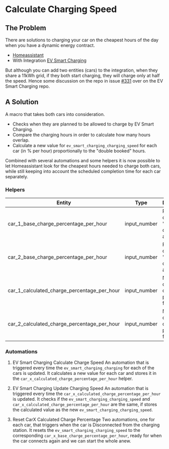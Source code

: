 # Calculate Charging Speed

## The Problem
There are solutions to charging your car on the cheapest hours of the day when you have a dynamic energy contract.

* [Homeassistant](https://homeassistant.io)
* With Integration [EV Smart Charging](https://github.com/jonasbkarlsson/ev_smart_charging)

But although you can add two entities (cars) to the integration, when they share a 11kWh grid, if they both start charging, they will charge only at half the speed. Hence some discussion on the repo in issue [#331](https://github.com/jonasbkarlsson/ev_smart_charging/issues/331) over on the EV Smart Charging repo.

## A Solution
A macro that takes both cars into consideration.
- Checks when they are planned to be allowed to charge by EV Smart Charging. 
- Compare the charging hours in order to calculate how many hours overlap.
- Calculate a new value for `ev_smart_charging_charging_speed` for each car (in % per hour) proportionally to the "double booked" hours.

Combined with several automations and some helpers it is now possible to let Homeassistant look for the cheapest hours needed to charge both cars, while still keeping into account the scheduled completion time for each car separately.

### Helpers
| Entity                                      | Type         | Description                                      |
|---------------------------------------------|--------------|--------------------------------------------------|
| car_1_base_charge_percentage_per_hour       | input_number | Percentage of battery "car 1" charges in an hour |
| car_2_base_charge_percentage_per_hour       | input_number | Percentage of battery "car 2" charges in an hour |
| car_1_calculated_charge_percentage_per_hour | input_number | New calculated charge percentage for "car 1"     |
| car_2_calculated_charge_percentage_per_hour | input_number | New calculated charge percentage for "car 2"     |

### Automations

1. EV Smart Charging Calculate Charge Speed
An automation that is triggered every time the `ev_smart_charging_charging` for each of the cars is updated.
It calculates a new value for each car and stores it in the `car_x_calculated_charge_percentage_per_hour` helper.

2. EV Smart Charging Update Charging Speed
An automation that is triggered every time the `car_x_calculated_charge_percentage_per_hour` is updated.
It checks if the `ev_smart_charging_charging_speed` and `car_x_calculated_charge_percentage_per_hour` are the same, if stores the calculated value as the new `ev_smart_charging_charging_speed`.

3. Reset CarX Calculated Charge Percentage
Two automations, one for each car, that triggers when the car is Disconnected from the charging station.
It resets the `ev_smart_charging_charging_speed` to the corresponding `car_x_base_charge_percentage_per_hour`, ready for when the car connects again and we can start the whole anew.